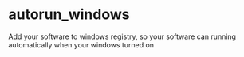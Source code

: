 # autorun_windows
Add your software to windows registry, so your software can running automatically when your windows turned on
